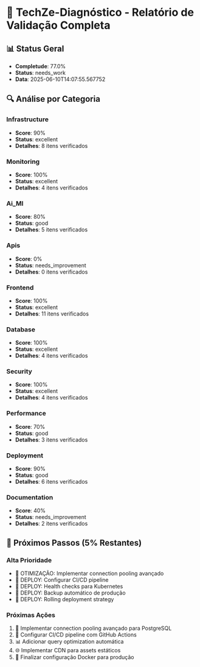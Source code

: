 # 🎯 TechZe-Diagnóstico - Relatório de Validação Completa

## 📊 Status Geral
- **Completude**: 77.0%
- **Status**: needs_work
- **Data**: 2025-06-10T14:07:55.567752

## 🔍 Análise por Categoria

### Infrastructure
- **Score**: 90%
- **Status**: excellent
- **Detalhes**: 8 itens verificados

### Monitoring
- **Score**: 100%
- **Status**: excellent
- **Detalhes**: 4 itens verificados

### Ai_Ml
- **Score**: 80%
- **Status**: good
- **Detalhes**: 5 itens verificados

### Apis
- **Score**: 0%
- **Status**: needs_improvement
- **Detalhes**: 0 itens verificados

### Frontend
- **Score**: 100%
- **Status**: excellent
- **Detalhes**: 11 itens verificados

### Database
- **Score**: 100%
- **Status**: excellent
- **Detalhes**: 4 itens verificados

### Security
- **Score**: 100%
- **Status**: excellent
- **Detalhes**: 4 itens verificados

### Performance
- **Score**: 70%
- **Status**: good
- **Detalhes**: 3 itens verificados

### Deployment
- **Score**: 90%
- **Status**: good
- **Detalhes**: 6 itens verificados

### Documentation
- **Score**: 40%
- **Status**: needs_improvement
- **Detalhes**: 2 itens verificados

## 🚀 Próximos Passos (5% Restantes)

### Alta Prioridade
- 🔧 OTIMIZAÇÃO: Implementar connection pooling avançado
- 🔧 DEPLOY: Configurar CI/CD pipeline
- 🔧 DEPLOY: Health checks para Kubernetes
- 🔧 DEPLOY: Backup automático de produção
- 🔧 DEPLOY: Rolling deployment strategy

### Próximas Ações
1. 🔧 Implementar connection pooling avançado para PostgreSQL
2. 🚀 Configurar CI/CD pipeline com GitHub Actions
3. 📊 Adicionar query optimization automática
4. 🌐 Implementar CDN para assets estáticos
5. 🐳 Finalizar configuração Docker para produção
